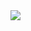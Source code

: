 <img src="https://capsule-render.vercel.app/api?type=Waving&color=99cc99&height=300&section=header&text=Welcome&desc=Hello%20Kdonghs%20portfolio&fontSize=70&fontColor=9966ff&fontAlign=80&fontAlignY=40&descAlign=80&descAlignY=50" />
